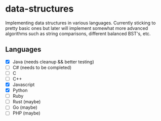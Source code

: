 # data-structures
Implementing data structures in various languages. Currently sticking to pretty basic ones but later will implement somewhat more advanced algorithms such as string comparisons, different balanced BST's, etc.

## Languages
- [x] Java (needs cleanup && better testing)
- [ ] C# (needs to be completed)
- [ ] C
- [ ] C++
- [x] Javascript
- [x] Python
- [ ] Ruby
- [ ] Rust (maybe)
- [ ] Go (maybe)
- [ ] PHP (maybe)
